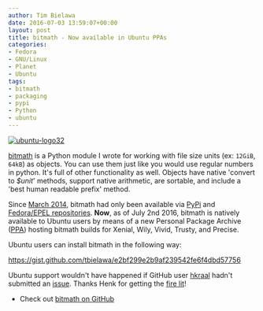 ```yaml
---
author: Tim Bielawa
date: 2016-07-03 13:59:07+00:00
layout: post
title: bitmath - Now available in Ubuntu PPAs
categories:
- Fedora
- GNU/Linux
- Planet
- Ubuntu
tags:
- bitmath
- packaging
- pypi
- Python
- ubuntu
---
```


[![ubuntu-logo32](https://blog.lnx.cx/wp-content/uploads/2016/07/ubuntu-logo32.png)](https://blog.lnx.cx/wp-content/uploads/2016/07/ubuntu-logo32.png)

[bitmath](http://bitmath.readthedocs.io/en/latest/) is a Python module I wrote for working with file size units (ex: `12GiB`, `64kB`) as objects. You can use them just like you would use regular numbers in python. It's full of other functionality as well. Objects have native 'convert to _$unit_' methods, support native arithmetic, are sortable, and include a 'best human readable prefix' method.

Since [March 2014](https://blog.lnx.cx/2014/03/27/python-bitmath-now-available-in-fedora/), bitmath had only been available via [PyPi](https://pypi.python.org/pypi/bitmath/) and [Fedora/EPEL repositories](http://koji.fedoraproject.org/koji/packageinfo?packageID=18246). **Now**, as of July 2nd 2016, bitmath is natively available to Ubuntu users by means of a new Personal Package Archive ([PPA](https://launchpad.net/~tbielawa/+archive/ubuntu/bitmath)) hosting bitmath builds for Xenial, Wily, Vivid, Trusty, and Precise.

Ubuntu users can install bitmath in the following way:

https://gist.github.com/tbielawa/e2bf299e2b9af239542fe6f4dbd57756

Ubuntu support wouldn't have happened if GitHub user [hkraal](https://github.com/hkraal) hadn't submitted an [issue](https://github.com/tbielawa/bitmath/issues/57). Thanks Henk for getting the [fire lit](https://github.com/tbielawa/bitmath/issues/58)!



 	
  * Check out [bitmath on GitHub](https://github.com/tbielawa/bitmath)


